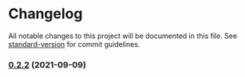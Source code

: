 # Changelog

All notable changes to this project will be documented in this file. See [standard-version](https://github.com/conventional-changelog/standard-version) for commit guidelines.

### [0.2.2](https://github.com/starwit/lj-projectbuilder/compare/v0.2.1...v0.2.2) (2021-09-09)
